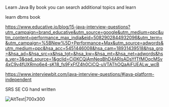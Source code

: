 Learn Java By book 
you can search additional topics and learn

learn dbms book

https://www.educative.io/blog/15-java-interview-questions?utm_campaign=brand_educative&utm_source=google&utm_medium=ppc&utm_content=performance_max_india&eid=5082902844932096&utm_term=&utm_campaign=%5BNew%5D+Performance+Max&utm_source=adwords&utm_medium=ppc&hsa_acc=5451446008&hsa_cam=18931439518&hsa_grp=&hsa_ad=&hsa_src=x&hsa_tgt=&hsa_kw=&hsa_mt=&hsa_net=adwords&hsa_ver=3&gad_source=1&gclid=Cj0KCQiAmNeqBhD4ARIsADsYfTfMOqcMSv4xC9v4fUXRmo6e4-sK18_fs9FxFfZ4h0CiCQ-uVTAThOQaAiFUEALw_wcB





https://www.interviewbit.com/java-interview-questions/#java-platform-independent


SRS
SE
CG hand written

![AltText|700x300](https://www.softkraft.co/static/f943af079b91e74a695d9de777cc8b7f/c74de/What-is-web-application-architecture.webp)


